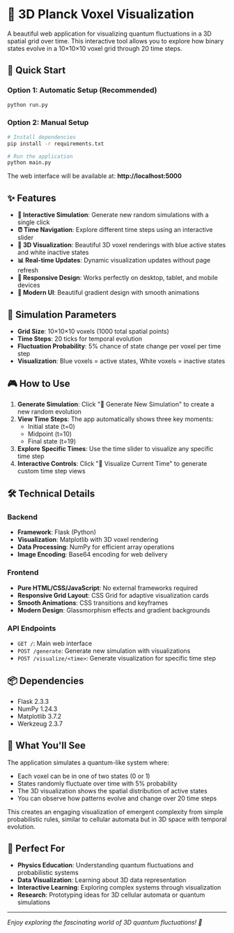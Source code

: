 # 🌌 3D Planck Voxel Visualization

A beautiful web application for visualizing quantum fluctuations in a 3D spatial grid over time. This interactive tool allows you to explore how binary states evolve in a 10×10×10 voxel grid through 20 time steps.

## 🚀 Quick Start

### Option 1: Automatic Setup (Recommended)
```bash
python run.py
```

### Option 2: Manual Setup
```bash
# Install dependencies
pip install -r requirements.txt

# Run the application
python main.py
```

The web interface will be available at: **http://localhost:5000**

## ✨ Features

- **🎲 Interactive Simulation**: Generate new random simulations with a single click
- **⏰ Time Navigation**: Explore different time steps using an interactive slider
- **🌌 3D Visualization**: Beautiful 3D voxel renderings with blue active states and white inactive states
- **📊 Real-time Updates**: Dynamic visualization updates without page refresh
- **📱 Responsive Design**: Works perfectly on desktop, tablet, and mobile devices
- **🎨 Modern UI**: Beautiful gradient design with smooth animations

## 🔬 Simulation Parameters

- **Grid Size**: 10×10×10 voxels (1000 total spatial points)
- **Time Steps**: 20 ticks for temporal evolution
- **Fluctuation Probability**: 5% chance of state change per voxel per time step
- **Visualization**: Blue voxels = active states, White voxels = inactive states

## 🎮 How to Use

1. **Generate Simulation**: Click "🎲 Generate New Simulation" to create a new random evolution
2. **View Time Steps**: The app automatically shows three key moments:
   - Initial state (t=0)
   - Midpoint (t=10)
   - Final state (t=19)
3. **Explore Specific Times**: Use the time slider to visualize any specific time step
4. **Interactive Controls**: Click "🔄 Visualize Current Time" to generate custom time step views

## 🛠️ Technical Details

### Backend
- **Framework**: Flask (Python)
- **Visualization**: Matplotlib with 3D voxel rendering
- **Data Processing**: NumPy for efficient array operations
- **Image Encoding**: Base64 encoding for web delivery

### Frontend
- **Pure HTML/CSS/JavaScript**: No external frameworks required
- **Responsive Grid Layout**: CSS Grid for adaptive visualization cards
- **Smooth Animations**: CSS transitions and keyframes
- **Modern Design**: Glassmorphism effects and gradient backgrounds

### API Endpoints
- `GET /`: Main web interface
- `POST /generate`: Generate new simulation with visualizations
- `POST /visualize/<time>`: Generate visualization for specific time step

## 📦 Dependencies

- Flask 2.3.3
- NumPy 1.24.3
- Matplotlib 3.7.2
- Werkzeug 2.3.7

## 🌟 What You'll See

The application simulates a quantum-like system where:
- Each voxel can be in one of two states (0 or 1)
- States randomly fluctuate over time with 5% probability
- The 3D visualization shows the spatial distribution of active states
- You can observe how patterns evolve and change over 20 time steps

This creates an engaging visualization of emergent complexity from simple probabilistic rules, similar to cellular automata but in 3D space with temporal evolution.

## 🎯 Perfect For

- **Physics Education**: Understanding quantum fluctuations and probabilistic systems
- **Data Visualization**: Learning about 3D data representation
- **Interactive Learning**: Exploring complex systems through visualization
- **Research**: Prototyping ideas for 3D cellular automata or quantum simulations

---

*Enjoy exploring the fascinating world of 3D quantum fluctuations! 🌌*

